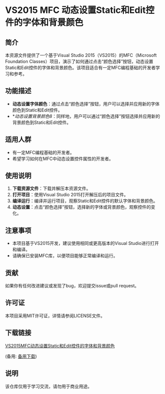 # VS2015 MFC 动态设置Static和Edit控件的字体和背景颜色

## 简介

本资源文件提供了一个基于Visual Studio 2015（VS2015）的MFC（Microsoft Foundation Classes）项目，演示了如何通过点击“颜色选择”按钮，动态设置Static和Edit控件的字体和背景颜色。该项目适合有一定MFC编程基础的开发者学习和参考。

## 功能描述

- **动态设置字体颜色**：通过点击“颜色选择”按钮，用户可以选择并应用新的字体颜色到Static和Edit控件。
- **动态设置背景颜色8*：同样地，用户可以通过“颜色选择”按钮选择并应用新的背景颜色到Static和Edit控件。

## 适用人群

- 有一定MFC编程基础的开发者。
- 希望学习如何在MFC中动态设置控件属性的开发者。

## 使用说明

1. **下载资源文件**：下载并解压本资源文件。
2. **打开项目**：使用Visual Studio 2015打开解压后的项目文件。
3. **编译运行**：编译并运行项目，观察Static和Edit控件的默认字体和背景颜色。
4. **动态设置**：点击“颜色选择”按钮，选择新的字体或背景颜色，观察控件的变化。

## 注意事项

- 本项目基于VS2015开发，建议使用相同或更高版本的Visual Studio进行打开和编译。
- 请确保已安装MFC库，以便项目能够正常编译和运行。

## 贡献

如果你有任何改进建议或发现了bug，欢迎提交issue或pull request。

## 许可证

本项目采用MIT许可证，详情请参阅LICENSE文件。

## 下载链接
[VS2015MFC动态设置Static和Edit控件的字体和背景颜色](https://pan.quark.cn/s/ff93cf3a6ccf) 

(备用: [备用下载](https://pan.baidu.com/s/1kH9Yk24A0ZaJaHOQevIa0A?pwd=1234))

## 说明

该仓库仅用于学习交流，请勿用于商业用途。
